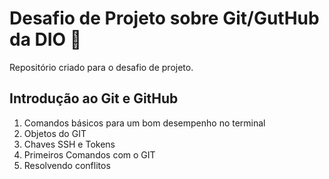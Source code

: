 # Desafio de Projeto sobre Git/GutHub da DIO :book:
Repositório criado para o desafio de projeto.

## Introdução ao Git e GitHub

1. Comandos básicos para um bom desempenho no terminal
2. Objetos do GIT
3. Chaves SSH e Tokens
4. Primeiros Comandos com o GIT
5. Resolvendo conflitos


